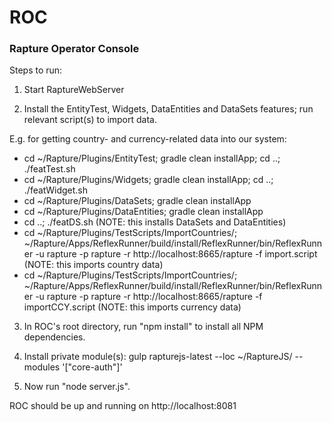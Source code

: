 # ROC
### Rapture Operator Console

Steps to run:

1. Start RaptureWebServer

2. Install the EntityTest, Widgets, DataEntities and DataSets features; run relevant script(s) to import data.

E.g. for getting country- and currency-related data into our system:

- cd ~/Rapture/Plugins/EntityTest; gradle clean installApp; cd ..; ./featTest.sh
- cd ~/Rapture/Plugins/Widgets; gradle clean installApp; cd ..; ./featWidget.sh
- cd ~/Rapture/Plugins/DataSets; gradle clean installApp
- cd ~/Rapture/Plugins/DataEntities; gradle clean installApp
- cd ..; ./featDS.sh (NOTE: this installs DataSets and DataEntities)
- cd ~/Rapture/Plugins/TestScripts/ImportCountries/; ~/Rapture/Apps/ReflexRunner/build/install/ReflexRunner/bin/ReflexRunner -u rapture -p rapture -r http://localhost:8665/rapture -f import.script (NOTE: this imports country data)
- cd ~/Rapture/Plugins/TestScripts/ImportCountries/; ~/Rapture/Apps/ReflexRunner/build/install/ReflexRunner/bin/ReflexRunner -u rapture -p rapture -r http://localhost:8665/rapture -f importCCY.script (NOTE: this imports currency data)

3. In ROC's root directory, run "npm install" to install all NPM dependencies.

4. Install private module(s): gulp rapturejs-latest --loc ~/RaptureJS/ --modules '["core-auth"]'

5. Now run "node server.js".

ROC should be up and running on http://localhost:8081
